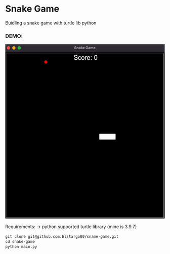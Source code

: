 # Snake Game
Buidling a snake game with turtle lib python


### DEMO:

<img height="550" width="550" src="https://github.com/Elstargo00/snake-game/blob/main/images/demo_snake.gif?raw=true">


Requirements:
-> python supported turtle library (mine is 3.9.7)

```
git clone git@github.com:Elstargo00/sname-game.git
cd snake-game
python main.py
```
